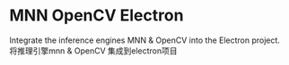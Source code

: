 # MNN OpenCV Electron
Integrate the inference engines MNN & OpenCV into the Electron project.     
将推理引擎mnn & OpenCV 集成到electron项目